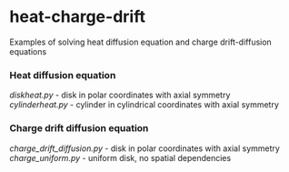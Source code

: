 # heat-charge-drift
Examples of solving heat diffusion equation and charge drift-diffusion equations

### Heat diffusion equation
*diskheat.py* - disk in polar coordinates with axial symmetry  
*cylinderheat.py* - cylinder in cylindrical coordinates with axial symmetry  

### Charge drift diffusion equation 
*charge_drift_diffusion.py* - disk in polar coordinates with axial symmetry  
*charge_uniform.py* - uniform disk, no spatial dependencies  